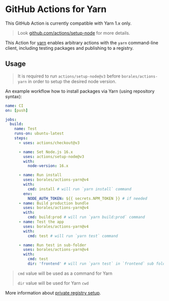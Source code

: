 # GitHub Actions for Yarn

This GitHub Action is currently compatible with Yarn 1.x only.

> Look [github.com/actions/setup-node](https://github.com/actions/setup-node) for more details.

This Action for [yarn](https://yarnpkg.com) enables arbitrary actions with the `yarn` command-line client, including testing packages and publishing to a registry.

## Usage

> It is required to run `actions/setup-node@v3` before `borales/actions-yarn` in order to setup the desired node version.

An example workflow how to install packages via Yarn (using repository syntax):

```yml
name: CI
on: [push]

jobs:
  build:
    name: Test
    runs-on: ubuntu-latest
    steps:
      - uses: actions/checkout@v3

      - name: Set Node.js 16.x
        uses: actions/setup-node@v3
        with:
          node-version: 16.x

      - name: Run install
        uses: borales/actions-yarn@v4
        with:
          cmd: install # will run `yarn install` command
        env:
          NODE_AUTH_TOKEN: ${{ secrets.NPM_TOKEN }} # if needed
      - name: Build production bundle
        uses: borales/actions-yarn@v4
        with:
          cmd: build:prod # will run `yarn build:prod` command
      - name: Test the app
        uses: borales/actions-yarn@v4
        with:
          cmd: test # will run `yarn test` command

      - name: Run test in sub-folder
        uses: borales/actions-yarn@v4
        with:
          cmd: test
          dir: 'frontend' # will run `yarn test` in `frontend` sub folder
```

> `cmd` value will be used as a command for Yarn
>
> `dir` value will be used for Yarn `cwd`

More information about [private registry setup](https://github.com/actions/setup-node/blob/main/docs/advanced-usage.md#use-private-packages).
